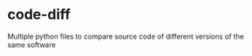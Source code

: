 # code-diff
Multiple python files to compare source code of different versions of the same software
